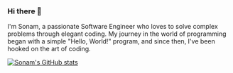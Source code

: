 ### Hi there 👋

I'm Sonam, a passionate Software Engineer who loves to solve complex problems through elegant coding. My journey in the world of programming began with a simple "Hello, World!" program, and since then, I've been hooked on the art of coding.

[![Sonam's GitHub stats](https://github-readme-stats.vercel.app/api?username=sonam0296)](https://github.com/sonam0296/github-readme-stats)

